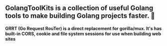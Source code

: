 ## GolangToolKits is a collection of useful Golang tools to make building Golang projects faster. 👋

#### GRRT (Go Request RouTer) is a direct replacement for gorilla/mux. It's has built-in CORS, cookie and file system sessions for use when building web sites

<!--

**Here are some ideas to get you started:**

🙋‍♀️ A short introduction - what is your organization all about?
🌈 Contribution guidelines - how can the community get involved?
👩‍💻 Useful resources - where can the community find your docs? Is there anything else the community should know?
🍿 Fun facts - what does your team eat for breakfast?
🧙 Remember, you can do mighty things with the power of [Markdown](https://docs.github.com/github/writing-on-github/getting-started-with-writing-and-formatting-on-github/basic-writing-and-formatting-syntax)
-->
